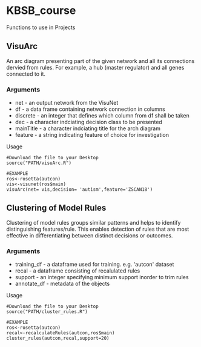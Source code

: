 # KBSB_course
 Functions to use in Projects

## VisuArc
 An arc diagram presenting part of the given network and all its connections dervied from rules. For example, a hub (master regulator) and all genes connected to it.

### Arguments
* net - an output network from the VisuNet
* df - a data frame containing network connection in columns
* discrete - an integer that defines which column from df shall be taken
* dec - a character indciating decision class to be presented
* mainTitle - a character indciating title for the arch diagram
* feature - a string indicating feature of choice for investigation


Usage
```
#Download the file to your Desktop
source("PATH/visuArc.R")

#EXAMPLE
ros<-rosetta(autcon)
vis<-visunet(ros$main)
visuArc(net= vis,decision= 'autism',feature='ZSCAN18')
```

## Clustering of Model Rules
 Clustering of model rules groups similar patterns and helps to identify distinguishing features/rule. This enables detection of rules that are most effective in differentiating between distinct decisions or outcomes.

 ### Arguments
 * training_df - a dataframe used for training. e.g. 'autcon' dataset
 * recal - a dataframe consisting of recalulated rules
 * support - an integer specifying minimum support inorder to trim rules
 * annotate_df - metadata of the objects

Usage
```
#Download the file to your Desktop
source("PATH/cluster_rules.R")

#EXAMPLE
ros<-rosetta(autcon)
recal<-recalculateRules(autcon,ros$main)
cluster_rules(autcon,recal,support=20)
```
